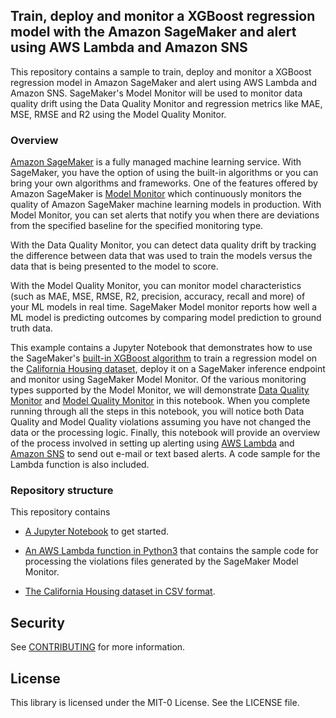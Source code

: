 ## Train, deploy and monitor a XGBoost regression model with the Amazon SageMaker and alert using AWS Lambda and Amazon SNS

This repository contains a sample to train, deploy and monitor a XGBoost regression model in Amazon SageMaker and alert using AWS Lambda and Amazon SNS. SageMaker's Model Monitor will be used to monitor data quality drift using the Data Quality Monitor and regression metrics like MAE, MSE, RMSE and R2 using the Model Quality Monitor.

### Overview

[Amazon SageMaker](https://aws.amazon.com/sagemaker/) is a fully managed machine learning service. With SageMaker, you have the option of using the built-in algorithms or you can bring your own algorithms and frameworks. One of the features offered by Amazon SageMaker is [Model Monitor](https://docs.aws.amazon.com/sagemaker/latest/dg/model-monitor.html) which continuously monitors the quality of Amazon SageMaker machine learning models in production. With Model Monitor, you can set alerts that notify you when there are deviations from the specified baseline for the specified monitoring type.

With the Data Quality Monitor, you can detect data quality drift by tracking the difference between data that was used to train the models versus the data that is being presented to the model to score.

With the Model Quality Monitor, you can monitor model characteristics (such as MAE, MSE, RMSE, R2, precision, accuracy, recall and more) of your ML models in real time.  SageMaker Model monitor reports how well a ML model is predicting outcomes by comparing model prediction to ground truth data.

This example contains a Jupyter Notebook that demonstrates how to use the SageMaker's [built-in XGBoost algorithm](https://docs.aws.amazon.com/sagemaker/latest/dg/xgboost.html) to train a regression model on the [California Housing dataset](https://www.dcc.fc.up.pt/~ltorgo/Regression/cal_housing.html), deploy it on a SageMaker inference endpoint and monitor using SageMaker Model Monitor.  Of the various monitoring types supported by the Model Monitor, we will demonstrate [Data Quality Monitor](https://docs.aws.amazon.com/sagemaker/latest/dg/model-monitor-data-quality.html) and [Model Quality Monitor](https://docs.aws.amazon.com/sagemaker/latest/dg/model-monitor-model-quality.html) in this notebook.  When you complete running through all the steps in this notebook, you will notice both Data Quality and Model Quality violations assuming you have not changed the data or the processing logic.  Finally, this notebook will provide an overview of the process involved in setting up alerting using [AWS Lambda](https://aws.amazon.com/lambda/) and [Amazon SNS](https://aws.amazon.com/sns) to send out e-mail or text based alerts.  A code sample for the Lambda function is also included.

### Repository structure

This repository contains

* [A Jupyter Notebook](https://github.com/aws-samples/amazon-sagemaker-xgboost-regression-model-monitor-and-alerting/blob/main/notebooks/sm_xgboost_ca_housing_monitor_alert.ipynb) to get started.

* [An AWS Lambda function in Python3](https://github.com/aws-samples/amazon-sagemaker-xgboost-regression-model-monitor-and-alerting/blob/main/notebooks/scripts/lambda_violations_processor.py) that contains the sample code for processing the violations files generated by the SageMaker Model Monitor.

* [The California Housing dataset in CSV format](https://github.com/aws-samples/amazon-sagemaker-xgboost-regression-model-monitor-and-alerting/tree/main/notebooks/datasets).

## Security

See [CONTRIBUTING](CONTRIBUTING.md#security-issue-notifications) for more information.

## License

This library is licensed under the MIT-0 License. See the LICENSE file.

